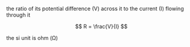 the ratio of its potential difference (V) across it to the current (I) flowing through it

$$ R = \frac{V}{I} $$

the si unit is ohm (Ω)